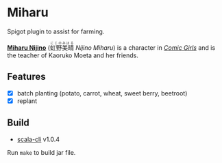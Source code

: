 # Miharu

Spigot plugin to assist for farming.

[**Miharu Nijino**](http://comic-girls.com/character/?mode=detail&id=chara7) (<ruby>虹野美晴<rt>にじのみはる</rt></ruby> *Nijino Miharu*) is a character in [*Comic Girls*](http://comic-girls.com) and is the teacher of Kaoruko Moeta and her friends.

## Features

- [x] batch planting (potato, carrot, wheat, sweet berry, beetroot)
- [x] replant

## Build

- [scala-cli](https://scala-cli.virtuslab.org) v1.0.4

Run `make` to build jar file.
